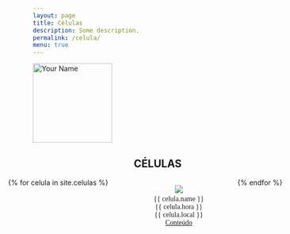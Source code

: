 ```yaml
---
layout: page
title: Células
description: Some description.
permalink: /celula/
menu: true
---
```


<img itemprop="image" class="img-rounded" src="http://pacceqx.github.io\assets\img\icons\read.svg" alt="Your Name" style="width: 160px;">
<h2 style="text-align: center; ">CÉLULAS</h2>
<style type="text/css" media="screen">
@font-face {
  font-family: 'Josefin Sans';
  font-style: normal;
  font-weight: 400;
  src: local('Josefin Sans Regular'), local('JosefinSans-Regular'), url(https://fonts.gstatic.com/s/josefinsans/v14/Qw3aZQNVED7rKGKxtqIqX5EUDXx9.ttf) format('truetype');
}
@font-face {
  font-family: 'Josefin Sans';
  font-style: normal;
  font-weight: 700;
  src: local('Josefin Sans Bold'), local('JosefinSans-Bold'), url(https://fonts.gstatic.com/s/josefinsans/v14/Qw3FZQNVED7rKGKxtqIqX5Ectllte10k.ttf) format('truetype');
}
.container { 
  overflow-Y: hidden;
  display:flex;
  flex-flow: row wrap;
  justify-content:space-between; 
  margin-left: -50px;
}
#celula{
  height: 500px; 
  width: 250px;
  text-align: center;
  margin-left: auto;
  margin-right: auto;
  font-family: 'Josefin Sans';
}
ul {
list-style-type: none;
}
</style>



<div class="container">  
        {% for celula in site.celulas %}
      <div id="celula">
          <ul>
              <li><img  src="{{ celula.photo }}" ></li>
              <li>{{ celula.name  }}</li>
               <li>{{ celula.hora }}</li>
              <li>{{ celula.local }}</li>
              <li><a href="{{ celula.link }}">Conteúdo</a></li>
          </ul>
           </div>
      {% endfor %}
    </div>
   
